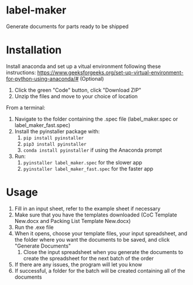 # label-maker
Generate documents for parts ready to be shipped

# Installation
Install anaconda and set up a vitual environment following these instructions: https://www.geeksforgeeks.org/set-up-virtual-environment-for-python-using-anaconda/# (Optional)

1. Click the green "Code" button, click "Download ZIP"
2. Unzip the files and move to your choice of location

From a terminal:
1. Navigate to the folder containing the .spec file (label_maker.spec or label_maker_fast.spec)
2. Install the pyinstaller package with:
   1. `pip install pyinstaller`
   2. `pip3 install pyinstaller`
   3. `conda install pyinstaller` if using the Anaconda prompt
4. Run:
   1. `pyinstaller label_maker.spec` for the slower app
   2. `pyinstaller label_maker_fast.spec` for the faster app

# Usage
1. Fill in an input sheet, refer to the example sheet if necessary
2. Make sure that you have the templates downloaded (CoC Template New.docx and Packing List Template New.docx)
3. Run the .exe file
4. When it opens, choose your template files, your input spreadsheet, and the folder where you want the documents to be saved, and click "Generate Documents"
   1. Close the input spreadsheet when you generate the documents to create the spreadsheet for the next batch of the order
6. If there are any issues, the program will let you know
7. If successful, a folder for the batch will be created containing all of the documents
